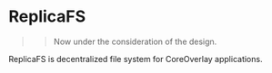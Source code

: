 # ReplicaFS

>> Now under the consideration of the design.

ReplicaFS is decentralized file system for CoreOverlay applications.
